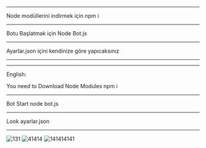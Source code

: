 _____________________
Node modüllerini indirmek için 
npm i
_____________________

Botu Başlatmak için
Node Bot.js
_____________________




Ayarlar.json içini kendinize göre yapıcaksınız

__________________________________________________________________

_____________________

English:

You need to Download Node Modules
npm i
_____________________

Bot Start
node bot.js
_____________________
Look ayarlar.json
_____________________


![131](https://user-images.githubusercontent.com/68690911/221558463-9416c572-7520-4d07-bf67-918e65021518.PNG)
![41414](https://user-images.githubusercontent.com/68690911/221558538-6071867f-a7c1-45e7-a153-a70b7c9ef904.PNG)
![141414141](https://user-images.githubusercontent.com/68690911/221558498-32e05786-22d3-4125-bda2-29672c8b2ad2.PNG)
